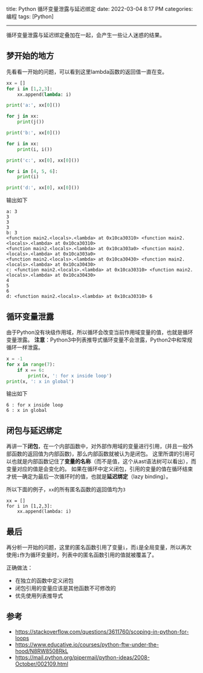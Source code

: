 title: Python 循环变量泄露与延迟绑定
date: 2022-03-04 8:17 PM
categories: 编程
tags: [Python]

---

循环变量泄露与延迟绑定叠加在一起，会产生一些让人迷惑的结果。
<!--more-->

## 梦开始的地方

先看看一开始的问题，可以看到这里lambda函数的返回值一直在变。

```Python
xx = []
for i in [1,2,3]:
    xx.append(lambda: i)

print('a:', xx[0]())

for j in xx:
    print(j())

print('b:', xx[0]())

for i in xx:
    print(i, i())

print('c:', xx[0], xx[0]())

for i in [4, 5, 6]:
    print(i)

print('d:', xx[0], xx[0]())
```

输出如下

```
a: 3
3
3
3
b: 3
<function main2.<locals>.<lambda> at 0x10ca30310> <function main2.<locals>.<lambda> at 0x10ca30310>
<function main2.<locals>.<lambda> at 0x10ca303a0> <function main2.<locals>.<lambda> at 0x10ca303a0>
<function main2.<locals>.<lambda> at 0x10ca30430> <function main2.<locals>.<lambda> at 0x10ca30430>
c: <function main2.<locals>.<lambda> at 0x10ca30310> <function main2.<locals>.<lambda> at 0x10ca30430>
4
5
6
d: <function main2.<locals>.<lambda> at 0x10ca30310> 6
```

## 循环变量泄露
由于Python没有块级作用域，所以循环会改变当前作用域变量的值，也就是循环变量泄露。
**注意**：Python3中列表推导式循环变量不会泄露，Python2中和常规循环一样泄露。

```Python
x = -1
for x in range(7):
    if x == 6:
        print(x, ': for x inside loop')
print(x, ': x in global')
```

输出如下

```
6 : for x inside loop
6 : x in global
```

## 闭包与延迟绑定
再讲一下**闭包**，在一个内部函数中，对外部作用域的变量进行引用，(并且一般外部函数的返回值为内部函数)，那么内部函数就被认为是闭包。
这里所谓的引用可以也就是内部函数记住了**变量的名称**（而不是值，这个从ast语法树可以看出），而变量对应的值是会变化的。
如果在循环中定义闭包，引用的变量的值在循环结束才统一确定为最后一次循环时的值，也就是**延迟绑定**（lazy binding）。

所以下面的例子，`xx`的所有匿名函数的返回值均为`3`
```
xx = []
for i in [1,2,3]:
    xx.append(lambda: i)
```

## 最后
再分析一开始的问题，这里的匿名函数引用了变量`i`，而`i`是全局变量，所以再次使用`i`作为循环变量时，列表中的匿名函数引用的值就被覆盖了。

正确做法：
- 在独立的函数中定义闭包
- 闭包引用的变量应该是其他函数不可修改的
- 优先使用列表推导式

## 参考
- https://stackoverflow.com/questions/3611760/scoping-in-python-for-loops
- https://www.educative.io/courses/python-ftw-under-the-hood/N8RW8508RkL
- https://mail.python.org/pipermail/python-ideas/2008-October/002109.html